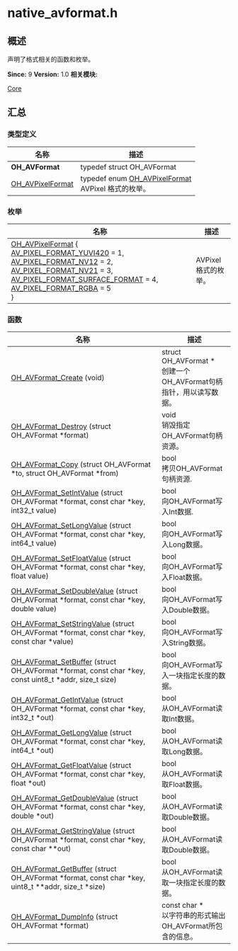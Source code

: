 # native_avformat.h


## 概述

声明了格式相关的函数和枚举。

**Since:**
9
**Version:**
1.0
**相关模块:**

[Core](_core.md)


## 汇总


### 类型定义

  | 名称 | 描述 | 
| -------- | -------- |
| **OH_AVFormat** | typedef struct OH_AVFormat | 
| [OH_AVPixelFormat](_core.md#ohavpixelformat) | typedef enum [OH_AVPixelFormat](_core.md#ohavpixelformat)<br/>AVPixel 格式的枚举。  | 


### 枚举

  | 名称 | 描述 | 
| -------- | -------- |
| [OH_AVPixelFormat](_core.md#ohavpixelformat) {<br/>[AV_PIXEL_FORMAT_YUVI420](_core.md#ggab04647d11a5a280f7427f9478ae2890ea961a1167e79625d6e72193f4fbb1add7) = 1, [AV_PIXEL_FORMAT_NV12](_core.md#ggab04647d11a5a280f7427f9478ae2890eac65005d3e8437c615d4c4e051dfb4533) = 2, [AV_PIXEL_FORMAT_NV21](_core.md#ggab04647d11a5a280f7427f9478ae2890eab324169419f675fc7ab9a786a5588543) = 3, [AV_PIXEL_FORMAT_SURFACE_FORMAT](_core.md#ggab04647d11a5a280f7427f9478ae2890eabc2c11f0feacf52e43b323383f486608) = 4,<br/>[AV_PIXEL_FORMAT_RGBA](_core.md#ggab04647d11a5a280f7427f9478ae2890ea2c15b220da3b7e9043d41f6e789249f0) = 5<br/>} | AVPixel 格式的枚举。  | 


### 函数

  | 名称 | 描述 | 
| -------- | -------- |
| [OH_AVFormat_Create](_core.md#ohavformatcreate) (void) | struct OH_AVFormat \*<br/>创建一个OH_AVFormat句柄指针，用以读写数据。  | 
| [OH_AVFormat_Destroy](_core.md#ohavformatdestroy) (struct OH_AVFormat \*format) | void<br/>销毁指定OH_AVFormat句柄资源。  | 
| [OH_AVFormat_Copy](_core.md#ohavformatcopy) (struct OH_AVFormat \*to, struct OH_AVFormat \*from) | bool<br/>拷贝OH_AVFormat句柄资源.  | 
| [OH_AVFormat_SetIntValue](_core.md#ohavformatsetintvalue) (struct OH_AVFormat \*format, const char \*key, int32_t value) | bool<br/>向OH_AVFormat写入Int数据.  | 
| [OH_AVFormat_SetLongValue](_core.md#ohavformatsetlongvalue) (struct OH_AVFormat \*format, const char \*key, int64_t value) | bool<br/>向OH_AVFormat写入Long数据。  | 
| [OH_AVFormat_SetFloatValue](_core.md#ohavformatsetfloatvalue) (struct OH_AVFormat \*format, const char \*key, float value) | bool<br/>向OH_AVFormat写入Float数据。  | 
| [OH_AVFormat_SetDoubleValue](_core.md#ohavformatsetdoublevalue) (struct OH_AVFormat \*format, const char \*key, double value) | bool<br/>向OH_AVFormat写入Double数据。  | 
| [OH_AVFormat_SetStringValue](_core.md#ohavformatsetstringvalue) (struct OH_AVFormat \*format, const char \*key, const char \*value) | bool<br/>向OH_AVFormat写入String数据。  | 
| [OH_AVFormat_SetBuffer](_core.md#ohavformatsetbuffer) (struct OH_AVFormat \*format, const char \*key, const uint8_t \*addr, size_t size) | bool<br/>向OH_AVFormat写入一块指定长度的数据。  | 
| [OH_AVFormat_GetIntValue](_core.md#ohavformatgetintvalue) (struct OH_AVFormat \*format, const char \*key, int32_t \*out) | bool<br/>从OH_AVFormat读取Int数据。  | 
| [OH_AVFormat_GetLongValue](_core.md#ohavformatgetlongvalue) (struct OH_AVFormat \*format, const char \*key, int64_t \*out) | bool<br/>从OH_AVFormat读取Long数据。  | 
| [OH_AVFormat_GetFloatValue](_core.md#ohavformatgetfloatvalue) (struct OH_AVFormat \*format, const char \*key, float \*out) | bool<br/>从OH_AVFormat读取Float数据。  | 
| [OH_AVFormat_GetDoubleValue](_core.md#ohavformatgetdoublevalue) (struct OH_AVFormat \*format, const char \*key, double \*out) | bool<br/>从OH_AVFormat读取Double数据。  | 
| [OH_AVFormat_GetStringValue](_core.md#ohavformatgetstringvalue) (struct OH_AVFormat \*format, const char \*key, const char \*\*out) | bool<br/>从OH_AVFormat读取Double数据。  | 
| [OH_AVFormat_GetBuffer](_core.md#ohavformatgetbuffer) (struct OH_AVFormat \*format, const char \*key, uint8_t \*\*addr, size_t \*size) | bool<br/>从OH_AVFormat读取一块指定长度的数据。  | 
| [OH_AVFormat_DumpInfo](_core.md#ohavformatdumpinfo) (struct OH_AVFormat \*format) | const char \*<br/>以字符串的形式输出OH_AVFormat所包含的信息。  | 
